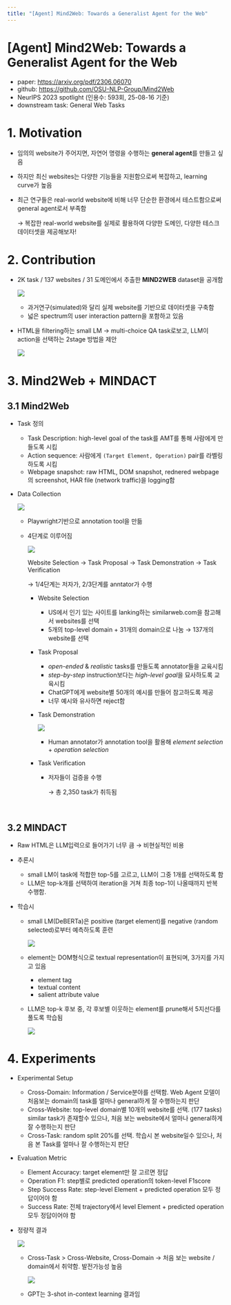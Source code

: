 ```yaml
---
title: "[Agent] Mind2Web: Towards a Generalist Agent for the Web"
---
```




# [Agent] Mind2Web: Towards a Generalist Agent for the Web

- paper: https://arxiv.org/pdf/2306.06070
- github: https://github.com/OSU-NLP-Group/Mind2Web
- NeurIPS 2023 spotlight (인용수: 593회, 25-08-16 기준)
- downstream task: General Web Tasks

# 1. Motivation

- 임의의 website가 주어지면, 자연어 명령을 수행하는 **general agent**를 만들고 싶음

- 하지만 최신 websites는 다양한 기능들을 지원함으로써 복잡하고, learning curve가 높음

- 최근 연구들은 real-world website에 비해 너무 단순한 환경에서 테스트함으로써 general agent로서 부족함

  $\to$ 복잡한 real-world website를 실제로 활용하여 다양한 도메인, 다양한 테스크 데이터셋을 제공해보자!

# 2. Contribution

- 2K task / 137 websites / 31 도메인에서 추출한 **MIND2WEB** dataset을 공개함

  ![](../images/2025-08-16/image-20250816133249281.png)

  - 과거연구(simulated)와 달리 실제 website를 기반으로 데이터셋을 구축함
  - 넓은 spectrum의 user interaction pattern을 포함하고 있음

- HTML을 filtering하는 small LM $\to$ multi-choice QA task로보고, LLM이 action을 선택하는 2stage 방법을 제안

  ![](../images/2025-08-16/image-20250816142704841.png)

# 3. Mind2Web + MINDACT

## 3.1 Mind2Web

- Task 정의

  - Task Description: high-level goal of the task를 AMT를 통해 사람에게 만들도록 시킴
  - Action sequence: 사람에게 `(Target Element, Operation)` pair를 라벨링하도록 시킴
  - Webpage snapshot: raw HTML, DOM snapshot, rednered webpage의 screenshot, HAR file (network traffic)을 logging함

- Data Collection

  ![](../images/2025-08-16/image-20250816143329370.png)

  - Playwright기반으로 annotation tool을 만듦

  - 4단계로 이루어짐 

    ![](../images/2025-08-16/image-20250816144958874.png)

    Website Selection $\to$ Task Proposal $\to$ Task Demonstration $\to$ Task Verification

    $\to$ 1/4단계는 저자가, 2/3단계를 anntator가 수행

    - Website Selection
    
      - US에서 인기 있는 사이트를 lanking하는 similarweb.com을 참고해서 websites를 선택
      - 5개의 top-level domain + 31개의 domain으로 나눔 $\to$ 137개의 website를 선택

    - Task Proposal
    
      - *open-ended* & *realistic* tasks를 만들도록 annotator들을 교육시킴
      - *step-by-step* instruction보다는 *high-level goal*을 묘사하도록 교육시킴
      - ChatGPT에게 website별 50개의 예시를 만들어 참고하도록 제공
      - 너무 예시와 유사하면 reject함

    - Task Demonstration

      ![](../images/2025-08-16/image-20250816144259700.png)

      - Human annotator가 annotation tool을 활용해 *element selection* + *operation selection* 

    - Task Verification
    
      - 저자들이 검증을 수행
    
        $\to$ 총 2,350 task가 취득됨

​	

## 3.2 MINDACT

- Raw HTML은 LLM입력으로 들어가기 너무 큼 $\to$ 비현실적인 비용

- 추론시

  - small LM이 task에 적합한 top-5를 고르고, LLM이 그중 1개를 선택하도록 함
  - LLM은 top-k개를 선택하여 iteration을 거쳐 최종 top-1이 나올때까지 반복 수행함.

- 학습시

  - small LM(DeBERTa)은 positive (target element)를 negative (random selected)로부터 예측하도록 훈련

    ![](../images/2025-08-16/image-20250816144032247.png)

  - element는 DOM형식으로 textual representation이 표현되며, 3가지를 가지고 있음

    - element tag
    - textual content
    - salient attribute value

  - LLM은 top-k 후보 중, 각 후보별 이웃하는 element를 prune해서 5지선다를 풀도록 학습됨

    ![](../images/2025-08-16/image-20250816144132954.png)

# 4. Experiments 

- Experimental Setup

  - Cross-Domain: Information / Service분야를 선택함. Web Agent 모델이 처음보는 domain의 task를 얼마나 general하게 잘 수행하는지 판단
  - Cross-Website: top-level domain별 10개의 website를 선택. (177 tasks) similar task가 존재할수 있으나, 처음 보는 website에서 얼마나 general하게 잘 수행하는지 판단
  - Cross-Task: random split 20%를 선택. 학습시 본 website일수 있으나, 처음 본 Task를 얼마나 잘 수행하는지 판단

- Evaluation Metric

  - Element Accuracy: target element만 잘 고르면 정답
  - Operation F1: step별로 predicted operation의 token-level F1score
  - Step Success Rate: step-level Element + predicted operation 모두 정답이어야 함
  - Success Rate: 전체 trajectory에서 level Element + predicted operation 모두 정답이어야 함

- 정량적 결과

  ![](../images/2025-08-16/image-20250816144712580.png)

  - Cross-Task > Cross-Website, Cross-Domain $\to$ 처음 보는 website / domain에서 취약함. 발전가능성 높음

    ![](../images/2025-08-16/image-20250816144841225.png)

  - GPT는 3-shot in-context learning 결과임